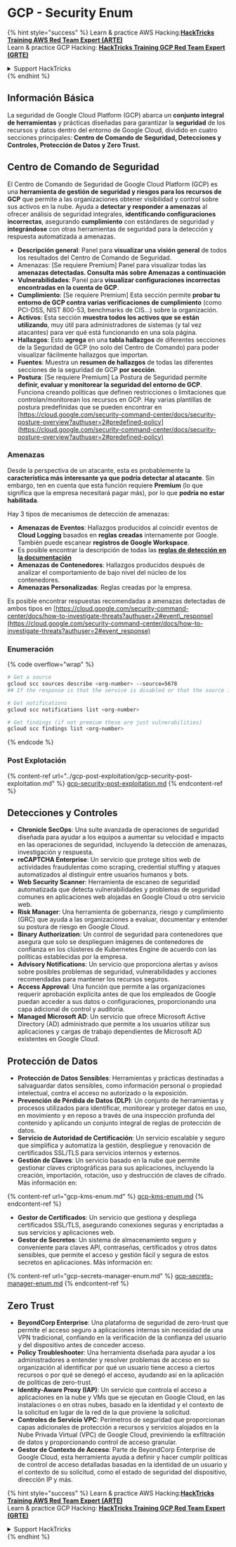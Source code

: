# GCP - Security Enum

{% hint style="success" %}
Learn & practice AWS Hacking:<img src="../../../.gitbook/assets/image (1) (1) (1) (1).png" alt="" data-size="line">[**HackTricks Training AWS Red Team Expert (ARTE)**](https://training.hacktricks.xyz/courses/arte)<img src="../../../.gitbook/assets/image (1) (1) (1) (1).png" alt="" data-size="line">\
Learn & practice GCP Hacking: <img src="../../../.gitbook/assets/image (2) (1).png" alt="" data-size="line">[**HackTricks Training GCP Red Team Expert (GRTE)**<img src="../../../.gitbook/assets/image (2) (1).png" alt="" data-size="line">](https://training.hacktricks.xyz/courses/grte)

<details>

<summary>Support HackTricks</summary>

* Check the [**subscription plans**](https://github.com/sponsors/carlospolop)!
* **Join the** 💬 [**Discord group**](https://discord.gg/hRep4RUj7f) or the [**telegram group**](https://t.me/peass) or **follow** us on **Twitter** 🐦 [**@hacktricks\_live**](https://twitter.com/hacktricks_live)**.**
* **Share hacking tricks by submitting PRs to the** [**HackTricks**](https://github.com/carlospolop/hacktricks) and [**HackTricks Cloud**](https://github.com/carlospolop/hacktricks-cloud) github repos.

</details>
{% endhint %}

## Información Básica

La seguridad de Google Cloud Platform (GCP) abarca un **conjunto integral de herramientas** y prácticas diseñadas para garantizar la **seguridad** de los recursos y datos dentro del entorno de Google Cloud, dividido en cuatro secciones principales: **Centro de Comando de Seguridad, Detecciones y Controles, Protección de Datos y Zero Trust.**

## **Centro de Comando de Seguridad**

El Centro de Comando de Seguridad de Google Cloud Platform (GCP) es una **herramienta de gestión de seguridad y riesgos para los recursos de GCP** que permite a las organizaciones obtener visibilidad y control sobre sus activos en la nube. Ayuda a **detectar y responder a amenazas** al ofrecer análisis de seguridad integrales, **identificando configuraciones incorrectas**, asegurando **cumplimiento** con estándares de seguridad y **integrándose** con otras herramientas de seguridad para la detección y respuesta automatizada a amenazas.

* **Descripción general**: Panel para **visualizar una visión general** de todos los resultados del Centro de Comando de Seguridad.
* Amenazas: \[Se requiere Premium] Panel para visualizar todas las **amenazas detectadas. Consulta más sobre Amenazas a continuación**
* **Vulnerabilidades**: Panel para **visualizar configuraciones incorrectas encontradas en la cuenta de GCP**.
* **Cumplimiento**: \[Se requiere Premium] Esta sección permite **probar tu entorno de GCP contra varias verificaciones de cumplimiento** (como PCI-DSS, NIST 800-53, benchmarks de CIS...) sobre la organización.
* **Activos**: Esta sección **muestra todos los activos que se están utilizando**, muy útil para administradores de sistemas (y tal vez atacantes) para ver qué está funcionando en una sola página.
* **Hallazgos**: Esto **agrega** en una **tabla hallazgos** de diferentes secciones de la Seguridad de GCP (no solo del Centro de Comando) para poder visualizar fácilmente hallazgos que importan.
* **Fuentes**: Muestra un **resumen de hallazgos** de todas las diferentes secciones de la seguridad de GCP **por sección**.
* **Postura**: \[Se requiere Premium] La Postura de Seguridad permite **definir, evaluar y monitorear la seguridad del entorno de GCP**. Funciona creando políticas que definen restricciones o limitaciones que controlan/monitorean los recursos en GCP. Hay varias plantillas de postura predefinidas que se pueden encontrar en [https://cloud.google.com/security-command-center/docs/security-posture-overview?authuser=2#predefined-policy](https://cloud.google.com/security-command-center/docs/security-posture-overview?authuser=2#predefined-policy)

### **Amenazas**

Desde la perspectiva de un atacante, esta es probablemente la **característica más interesante ya que podría detectar al atacante**. Sin embargo, ten en cuenta que esta función requiere **Premium** (lo que significa que la empresa necesitará pagar más), por lo que **podría no estar habilitada**.

Hay 3 tipos de mecanismos de detección de amenazas:

* **Amenazas de Eventos**: Hallazgos producidos al coincidir eventos de **Cloud Logging** basados en **reglas creadas** internamente por Google. También puede escanear **registros de Google Workspace**.
* Es posible encontrar la descripción de todas las [**reglas de detección en la documentación**](https://cloud.google.com/security-command-center/docs/concepts-event-threat-detection-overview?authuser=2#how_works)
* **Amenazas de Contenedores**: Hallazgos producidos después de analizar el comportamiento de bajo nivel del núcleo de los contenedores.
* **Amenazas Personalizadas**: Reglas creadas por la empresa.

Es posible encontrar respuestas recomendadas a amenazas detectadas de ambos tipos en [https://cloud.google.com/security-command-center/docs/how-to-investigate-threats?authuser=2#event\_response](https://cloud.google.com/security-command-center/docs/how-to-investigate-threats?authuser=2#event_response)

### Enumeración

{% code overflow="wrap" %}
```bash
# Get a source
gcloud scc sources describe <org-number> --source=5678
## If the response is that the service is disabled or that the source is not found, then, it isn't enabled

# Get notifications
gcloud scc notifications list <org-number>

# Get findings (if not premium these are just vulnerabilities)
gcloud scc findings list <org-number>
```
{% endcode %}

### Post Explotación

{% content-ref url="../gcp-post-exploitation/gcp-security-post-exploitation.md" %}
[gcp-security-post-exploitation.md](../gcp-post-exploitation/gcp-security-post-exploitation.md)
{% endcontent-ref %}

## Detecciones y Controles

* **Chronicle SecOps**: Una suite avanzada de operaciones de seguridad diseñada para ayudar a los equipos a aumentar su velocidad e impacto en las operaciones de seguridad, incluyendo la detección de amenazas, investigación y respuesta.
* **reCAPTCHA Enterprise**: Un servicio que protege sitios web de actividades fraudulentas como scraping, credential stuffing y ataques automatizados al distinguir entre usuarios humanos y bots.
* **Web Security Scanner**: Herramienta de escaneo de seguridad automatizada que detecta vulnerabilidades y problemas de seguridad comunes en aplicaciones web alojadas en Google Cloud u otro servicio web.
* **Risk Manager**: Una herramienta de gobernanza, riesgo y cumplimiento (GRC) que ayuda a las organizaciones a evaluar, documentar y entender su postura de riesgo en Google Cloud.
* **Binary Authorization**: Un control de seguridad para contenedores que asegura que solo se desplieguen imágenes de contenedores de confianza en los clústeres de Kubernetes Engine de acuerdo con las políticas establecidas por la empresa.
* **Advisory Notifications**: Un servicio que proporciona alertas y avisos sobre posibles problemas de seguridad, vulnerabilidades y acciones recomendadas para mantener los recursos seguros.
* **Access Approval**: Una función que permite a las organizaciones requerir aprobación explícita antes de que los empleados de Google puedan acceder a sus datos o configuraciones, proporcionando una capa adicional de control y auditoría.
* **Managed Microsoft AD**: Un servicio que ofrece Microsoft Active Directory (AD) administrado que permite a los usuarios utilizar sus aplicaciones y cargas de trabajo dependientes de Microsoft AD existentes en Google Cloud.

## Protección de Datos

* **Protección de Datos Sensibles**: Herramientas y prácticas destinadas a salvaguardar datos sensibles, como información personal o propiedad intelectual, contra el acceso no autorizado o la exposición.
* **Prevención de Pérdida de Datos (DLP)**: Un conjunto de herramientas y procesos utilizados para identificar, monitorear y proteger datos en uso, en movimiento y en reposo a través de una inspección profunda del contenido y aplicando un conjunto integral de reglas de protección de datos.
* **Servicio de Autoridad de Certificación**: Un servicio escalable y seguro que simplifica y automatiza la gestión, despliegue y renovación de certificados SSL/TLS para servicios internos y externos.
* **Gestión de Claves**: Un servicio basado en la nube que permite gestionar claves criptográficas para sus aplicaciones, incluyendo la creación, importación, rotación, uso y destrucción de claves de cifrado. Más información en:

{% content-ref url="gcp-kms-enum.md" %}
[gcp-kms-enum.md](gcp-kms-enum.md)
{% endcontent-ref %}

* **Gestor de Certificados**: Un servicio que gestiona y despliega certificados SSL/TLS, asegurando conexiones seguras y encriptadas a sus servicios y aplicaciones web.
* **Gestor de Secretos**: Un sistema de almacenamiento seguro y conveniente para claves API, contraseñas, certificados y otros datos sensibles, que permite el acceso y gestión fácil y segura de estos secretos en aplicaciones. Más información en:

{% content-ref url="gcp-secrets-manager-enum.md" %}
[gcp-secrets-manager-enum.md](gcp-secrets-manager-enum.md)
{% endcontent-ref %}

## Zero Trust

* **BeyondCorp Enterprise**: Una plataforma de seguridad de zero-trust que permite el acceso seguro a aplicaciones internas sin necesidad de una VPN tradicional, confiando en la verificación de la confianza del usuario y del dispositivo antes de conceder acceso.
* **Policy Troubleshooter**: Una herramienta diseñada para ayudar a los administradores a entender y resolver problemas de acceso en su organización al identificar por qué un usuario tiene acceso a ciertos recursos o por qué se denegó el acceso, ayudando así en la aplicación de políticas de zero-trust.
* **Identity-Aware Proxy (IAP)**: Un servicio que controla el acceso a aplicaciones en la nube y VMs que se ejecutan en Google Cloud, en las instalaciones o en otras nubes, basado en la identidad y el contexto de la solicitud en lugar de la red de la que proviene la solicitud.
* **Controles de Servicio VPC**: Perímetros de seguridad que proporcionan capas adicionales de protección a recursos y servicios alojados en la Nube Privada Virtual (VPC) de Google Cloud, previniendo la exfiltración de datos y proporcionando control de acceso granular.
* **Gestor de Contexto de Acceso**: Parte de BeyondCorp Enterprise de Google Cloud, esta herramienta ayuda a definir y hacer cumplir políticas de control de acceso detalladas basadas en la identidad de un usuario y el contexto de su solicitud, como el estado de seguridad del dispositivo, dirección IP y más.

{% hint style="success" %}
Learn & practice AWS Hacking:<img src="../../../.gitbook/assets/image (1) (1) (1) (1).png" alt="" data-size="line">[**HackTricks Training AWS Red Team Expert (ARTE)**](https://training.hacktricks.xyz/courses/arte)<img src="../../../.gitbook/assets/image (1) (1) (1) (1).png" alt="" data-size="line">\
Learn & practice GCP Hacking: <img src="../../../.gitbook/assets/image (2) (1).png" alt="" data-size="line">[**HackTricks Training GCP Red Team Expert (GRTE)**<img src="../../../.gitbook/assets/image (2) (1).png" alt="" data-size="line">](https://training.hacktricks.xyz/courses/grte)

<details>

<summary>Support HackTricks</summary>

* Check the [**subscription plans**](https://github.com/sponsors/carlospolop)!
* **Join the** 💬 [**Discord group**](https://discord.gg/hRep4RUj7f) or the [**telegram group**](https://t.me/peass) or **follow** us on **Twitter** 🐦 [**@hacktricks\_live**](https://twitter.com/hacktricks_live)**.**
* **Share hacking tricks by submitting PRs to the** [**HackTricks**](https://github.com/carlospolop/hacktricks) and [**HackTricks Cloud**](https://github.com/carlospolop/hacktricks-cloud) github repos.

</details>
{% endhint %}
